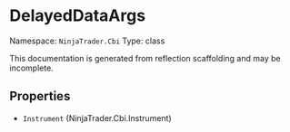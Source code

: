 # DelayedDataArgs

Namespace: `NinjaTrader.Cbi`
Type: class

This documentation is generated from reflection scaffolding and may be incomplete.

## Properties
- `Instrument` (NinjaTrader.Cbi.Instrument)
